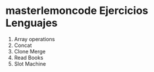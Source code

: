 # masterlemoncode Ejercicios Lenguajes
1. Array operations
2. Concat
3. Clone Merge
4. Read Books
5. Slot Machine
